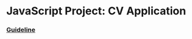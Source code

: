 # JavaScript Project: CV Application

### [Guideline](https://www.theodinproject.com/lessons/node-path-javascript-cv-application)
